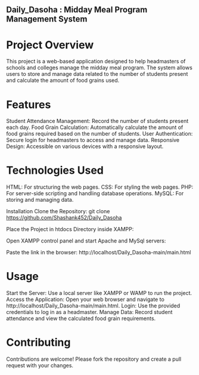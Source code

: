 ## Daily_Dasoha : Midday Meal Program Management System
# Project Overview
This project is a web-based application designed to help headmasters of schools and colleges manage the midday meal program. The system allows users to store and manage data related to the number of students present and calculate the amount of food grains used.

# Features
Student Attendance Management: Record the number of students present each day.
Food Grain Calculation: Automatically calculate the amount of food grains required based on the number of students.
User Authentication: Secure login for headmasters to access and manage data.
Responsive Design: Accessible on various devices with a responsive layout.

# Technologies Used
HTML: For structuring the web pages.
CSS: For styling the web pages.
PHP: For server-side scripting and handling database operations.
MySQL: For storing and managing data.

Installation
Clone the Repository: git clone https://github.com/Shashank452/Daily_Dasoha

Place the Project in htdocs Directory inside XAMPP:

Open XAMPP control panel and start Apache and MySql servers:

Paste the link in the browser: http://localhost/Daily_Dasoha-main/main.html

# Usage
Start the Server:
Use a local server like XAMPP or WAMP to run the project.
Access the Application:
Open your web browser and navigate to http://localhost/Daily_Dasoha-main/main.html.
Login:
Use the provided credentials to log in as a headmaster.
Manage Data:
Record student attendance and view the calculated food grain requirements.

# Contributing
Contributions are welcome! Please fork the repository and create a pull request with your changes.
